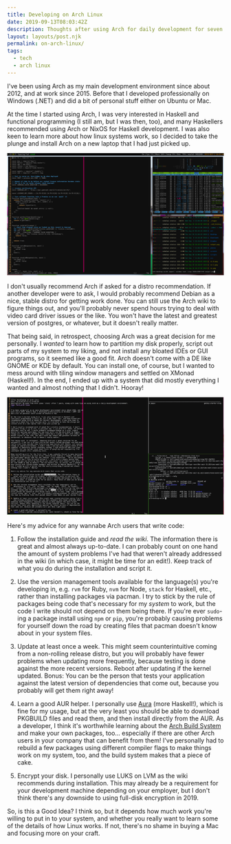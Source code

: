```yaml
---
title: Developing on Arch Linux
date: 2019-09-13T08:03:42Z
description: Thoughts after using Arch for daily development for seven years.
layout: layouts/post.njk
permalink: on-arch-linux/
tags:
  - tech
  - arch linux
---
```


I've been using Arch as my main development environment since about 2012, and at
work since 2015. Before that I developed professionally on Windows (.NET) and
did a bit of personal stuff either on Ubuntu or Mac.

At the time I started using Arch, I was very interested in Haskell and
functional programming (I still am, but I was then, too), and many Haskellers
recommended using Arch or NixOS for Haskell development. I was also keen to
learn more about how linux systems work, so I decided to take the plunge and
install Arch on a new laptop that I had just picked up.

![Current Arch Setup](/img/arch-0.png)

I don't usually recommend Arch if asked for a distro recommendation. If another
developer were to ask, I would probably recommend Debian as a nice, stable
distro for getting work done. You can still use the Arch wiki to figure things
out, and you'll probably never spend hours trying to deal with video card driver
issues or the like. You won't have the latest and greatest version of
postgres, or whatever, but it doesn't really matter.

That being said, in retrospect, choosing Arch was a great decision for me
personally. I _wanted_ to learn how to partition my disk properly, script out
parts of my system to my liking, and not install any bloated IDEs or GUI
programs, so it seemed like a good fit.  Arch doesn't come with a DE like GNOME
or KDE by default. You can install one, of course, but I wanted to mess around
with tiling window managers and settled on XMonad (Haskell!). In the end, I
ended up with a system that did mostly everything I wanted and almost nothing
that I didn't. Hooray!

![XMonad](/img/xmonad.gif)

Here's my advice for any wannabe Arch users that write code:

1. Follow the installation guide and *read the wiki*. The information there is
   great and almost always up-to-date. I can probably count on one hand the
amount of system problems I've had that weren't already addressed in the wiki
(in which case, it might be time for an edit!). Keep track of what you do during
the installation and script it.

2. Use the version management tools available for the language(s) you're
   developing in, e.g. `rvm` for Ruby, `nvm` for Node, `stack` for Haskell,
etc., rather than installing packages via pacman. I try to stick by the rule of
packages being code that's necessary for my _system_ to work, but the code I
write should not depend on them being there. If you're ever `sudo`-ing a package
install using `npm` or `pip`, you're probably causing problems for yourself down
the road by creating files that pacman doesn't know about in your system files.

3. Update at least once a week. This might seem counterintuitive coming from a
   non-rolling release distro, but you will probably have fewer problems when
updating more frequently, because testing is done against the more recent
versions. Reboot after updating if the kernel updated. Bonus: You can be the
person that tests your application against the latest version of dependencies
that come out, because you probably will get them right away!

4. Learn a good AUR helper. I personally use
   [Aura](https://github.com/aurapm/aura) (more Haskell!), which is fine for my
usage, but at the very least you should be able to download PKGBUILD files and
read them, and then install directly from the AUR. As a developer, I think it's
worthwhile learning about the [Arch Build
System](https://wiki.archlinux.org/index.php/Arch_Build_System) and make your
own packages, too... especially if there are other Arch users in your company
that can benefit from them! I've personally had to rebuild a few packages using
different compiler flags to make things work on my system, too, and the build
system makes that a piece of cake.

5. Encrypt your disk. I personally use LUKS on LVM as the wiki recommends during
   installation. This may already be a requirement for your development machine
depending on your employer, but I don't think there's any downside to using
full-disk encryption in 2019.

So, is this a Good Idea? I think so, but it depends how much work you're willing
to put in to your system, and whether you really want to learn some of the
details of how Linux works. If not, there's no shame in buying a Mac and
focusing more on your craft.
